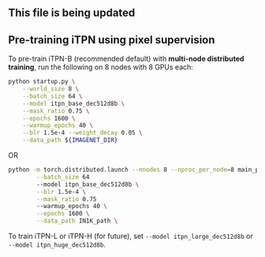 ## This file is being updated

## Pre-training iTPN using pixel supervision

To pre-train iTPN-B (recommended default) with **multi-node distributed training**, run the following on 8 nodes with 8 GPUs each:
```bash
python startup.py \
    --world_size 8 \
    --batch_size 64 \
    --model itpn_base_dec512d8b \
    --mask_ratio 0.75 \
    --epochs 1600 \
    --warmup_epochs 40 \
    --blr 1.5e-4 --weight_decay 0.05 \
    --data_path ${IMAGENET_DIR}
```
OR

```bash
python -m torch.distributed.launch --nnodes 8 --nproc_per_node=8 main_pretrain.py \
        --batch_size 64
        --model itpn_base_dec512d8b \
        --blr 1.5e-4 \
        --mask_ratio 0.75
        --warmup_epochs 40 \
        --epochs 1600 \
        --data_path IN1K_path \ 
```

To train iTPN-L or iTPN-H (for future), set `--model itpn_large_dec512d8b` or `--model itpn_huge_dec512d8b`.
